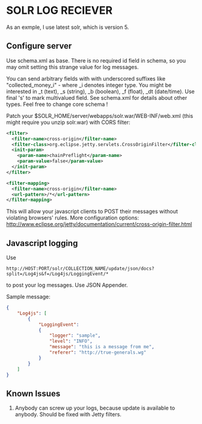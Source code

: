 SOLR LOG RECIEVER
=================

As an exmple, I use latest solr, which is version 5.

Configure server
----------------

Use schema.xml as base. There is no required id field in schema, so you may omit setting this strange value for log
messages.

You can send arbitrary fields with with underscored suffixes like "collected_money_i" - where _i denotes integer type.
You might be interested in _t (text), _s (string), _b (boolean), _f (float), _dt (date/time). Use final 's' to mark
multivalued field. See schema.xml for details about other types. Feel free to change core schema !

Patch your $SOLR_HOME/server/webapps/solr.war/WEB-INF/web.xml (this might require you unzip solr.war) with CORS filter:

```xml
<filter>
  <filter-name>cross-origin</filter-name>
  <filter-class>org.eclipse.jetty.servlets.CrossOriginFilter</filter-class>
  <init-param>
    <param-name>chainPreflight</param-name>
    <param-value>false</param-value>
  </init-param>
</filter>

<filter-mapping>
  <filter-name>cross-origin</filter-name>
  <url-pattern>/*</url-pattern>
</filter-mapping>
```

This will allow your javascript clients to POST their messages without violating browsers' rules. More configuration
options: http://www.eclipse.org/jetty/documentation/current/cross-origin-filter.html

Javascript logging
------------------

Use

```
http://HOST:PORT/solr/COLLECTION_NAME/update/json/docs?split=/Log4js&f=/Log4js/LoggingEvent/*
```

to post your log messages. Use JSON Appender.

Sample message:

```json
{
	"Log4js": [
		{
			"LoggingEvent":
			{
				"logger": "sample",
				"level": "INFO",
				"message": "this is a message from me",
				"referer": "http://true-generals.wg"
			}
		}
	]
}
```

Known Issues
------------

1. Anybody can screw up your logs, because update is available to anybody. Should be fixed with Jetty filters.
